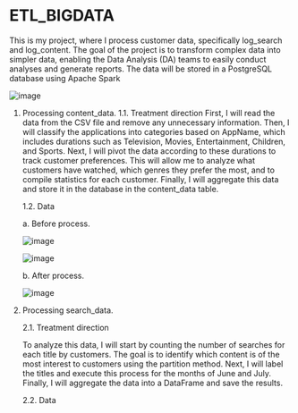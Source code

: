 # ETL_BIGDATA
This is my project, where I process customer data, specifically log_search and log_content. The goal of the project is to transform complex data into simpler data, enabling the Data Analysis (DA) teams to easily conduct analyses and generate reports. The data will be stored in a PostgreSQL database using Apache Spark

![image](https://github.com/user-attachments/assets/c5c2368f-2c97-4dd8-9f60-a1302ac582ed)

1. Processing content_data.
  1.1. Treatment direction
   First, I will read the data from the CSV file and remove any unnecessary information. Then, I will classify the applications into categories based on AppName, which includes durations such as Television, Movies, Entertainment, Children, and Sports. Next, I will pivot the data according to these durations to track customer preferences. This will allow me to analyze what customers have watched, which genres they prefer the most, and to compile statistics for each customer. Finally, I will aggregate this data and store it in the database in the content_data table.
   
   1.2. Data
   
    a. Before process.
   
   ![image](https://github.com/user-attachments/assets/2578daca-6c82-458c-933d-441d07488f91)

   ![image](https://github.com/user-attachments/assets/4d6f95d8-4f0b-4dd3-a1fa-e7fe65944931)
   
    b. After process.
   
   ![image](https://github.com/user-attachments/assets/72b9f50e-3f6b-4c4a-bd64-48c9c0d081cd)
   
3. Processing search_data.

   2.1. Treatment direction
   
   To analyze this data, I will start by counting the number of searches for each title by customers. The goal is to identify which content is of the most interest to customers using the partition method. Next, I will label the titles and execute this process for the months of June and July. Finally, I will aggregate the data into a DataFrame and save the results.
   
   2.2. Data

